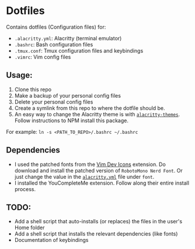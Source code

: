 # Dotfiles

Contains dotfiles (Configuration files) for:
- `.alacritty.yml`: Alacritty (terminal emulator)
- `.bashrc`: Bash configuration files
- `.tmux.conf`: Tmux configuration files and keybindings
- `.vimrc`: Vim config files

## Usage:
1. Clone this repo
2. Make a backup of your personal config files
3. Delete your personal config files
4. Create a symlink from this repo to where the dotfile should be. 
5. An easy way to change the Alacritty theme is with [`alacritty-themes`](https://www.funkyspacemonkey.com/how-to-easily-apply-and-change-alacritty-themes). Follow instructions to NPM install this package.


For example:
`ln -s <PATH_TO_REPO>/.bashrc ~/.bashrc`

## Dependencies
- I used the patched fonts from the [Vim Dev Icons](https://github.com/ryanoasis/vim-devicons) extension. Do download and install the patched version of `RobotoMono Nerd Font`. Or just change the value in the [`alacritty.yml`](.alacritty.yml) file under `font`.
- I installed the YouCompleteMe extension. Follow along their entire install process.

## TODO:
- Add a shell script that auto-installs (or replaces) the files in the user's Home folder
- Add a shell script that installs the relevant dependencies (like fonts)
- Documentation of keybindings
